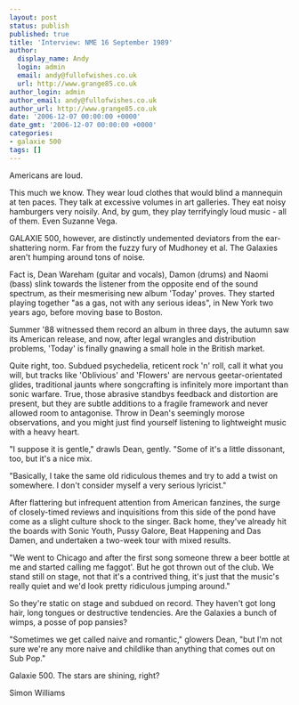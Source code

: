 ```yaml
---
layout: post
status: publish
published: true
title: 'Interview: NME 16 September 1989'
author:
  display_name: Andy
  login: admin
  email: andy@fullofwishes.co.uk
  url: http://www.grange85.co.uk
author_login: admin
author_email: andy@fullofwishes.co.uk
author_url: http://www.grange85.co.uk
date: '2006-12-07 00:00:00 +0000'
date_gmt: '2006-12-07 00:00:00 +0000'
categories:
- galaxie 500
tags: []
---
```

<p>Americans are loud.</p>
<p>This much we know. They wear loud clothes that would blind a mannequin at ten paces. They talk at excessive volumes in art galleries. They eat noisy hamburgers very noisily. And, by gum, they play terrifyingly loud music - all of them. Even Suzanne Vega.</p>
<p>GALAXIE 500, however, are distinctly undemented deviators from the ear-shattering norm. Far from the fuzzy fury of Mudhoney et al. The Galaxies aren't humping around tons of noise.</p>
<p>Fact is, Dean Wareham (guitar and vocals), Damon (drums) and Naomi (bass) slink towards the listener from the opposite end of the sound spectrum, as their mesmerising new album 'Today' proves. They started playing together "as a gas, not with any serious ideas", in New York two years ago, before moving base to Boston.</p>
<p>Summer '88 witnessed them record an album in three days, the autumn saw its American release, and now, after legal wrangles and distribution problems, 'Today' is finally gnawing a small hole in the British market.</p>
<p>Quite right, too. Subdued psychedelia, reticent rock 'n' roll, call it what you will, but tracks like 'Oblivious' and 'Flowers' are nervous geetar-orientated glides, traditional jaunts where songcrafting is infinitely more important than sonic warfare. True, those abrasive standbys feedback and distortion are present, but they are subtle additions to a fragile framework and never allowed room to antagonise. Throw in Dean's seemingly morose observations, and you might just find yourself listening to lightweight music with a heavy heart.</p>
<p>"I suppose it is gentle," drawls Dean, gently. "Some of it's a little dissonant, too, but it's a nice mix.</p>
<p>"Basically, I take the same old ridiculous themes and try to add a twist on somewhere. I don't consider myself a very serious lyricist."</p>
<p>After flattering but infrequent attention from American fanzines, the surge of closely-timed reviews and inquisitions from this side of the pond have come as a slight culture shock to the singer. Back home, they've already hit the boards with Sonic Youth, Pussy Galore, Beat Happening and Das Damen, and undertaken a two-week tour with mixed results.</p>
<p>"We went to Chicago and after the first song someone threw a beer bottle at me and started calling me faggot'. But he got thrown out of the club. We stand still on stage, not that it's a contrived thing, it's just that the music's really quiet and we'd look pretty ridiculous jumping around."</p>
<p>So they're static on stage and subdued on record. They haven't got long hair, long tongues or destructive tendencies. Are the Galaxies a bunch of wimps, a posse of pop pansies?</p>
<p>"Sometimes we get called naive and romantic," glowers Dean, "but I'm not sure we're any more naive and childlike than anything that comes out on Sub Pop."</p>
<p>Galaxie 500. The stars are shining, right?</p>
<p>Simon Williams</p>
